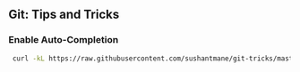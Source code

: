 ## Git: Tips and Tricks

### Enable Auto-Completion
```bash
 curl -kL https://raw.githubusercontent.com/sushantmane/git-tricks/master/git-autocompletion.sh | bash && . ~/bashrc
```
